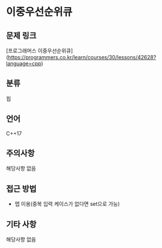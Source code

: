 # 이중우선순위큐
## 문제 링크
[프로그래머스 이중우선순위큐]
(https://programmers.co.kr/learn/courses/30/lessons/42628?language=cpp)
## 분류
힙
## 언어
C++17
## 주의사항
해당사항 없음
## 접근 방법
* 맵 이용(중복 입력 케이스가 없다면 set으로 가능)
## 기타 사항
해당사항 없음
